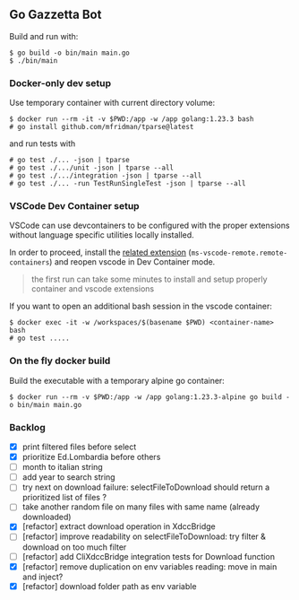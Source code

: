 ## Go Gazzetta Bot

Build and run with:

```
$ go build -o bin/main main.go
$ ./bin/main
```

### Docker-only dev setup

Use temporary container with current directory volume:

```
$ docker run --rm -it -v $PWD:/app -w /app golang:1.23.3 bash
# go install github.com/mfridman/tparse@latest
```

and run tests with
```
# go test ./... -json | tparse
# go test ./.../unit -json | tparse --all
# go test ./.../integration -json | tparse --all
# go test ./... -run TestRunSingleTest -json | tparse --all
```

### VSCode Dev Container setup

VSCode can use devcontainers to be configured with the proper extensions without language specific utilities locally installed.

In order to proceed, install the [related extension](https://marketplace.visualstudio.com/items?itemName=ms-vscode-remote.remote-containers) (`ms-vscode-remote.remote-containers`) and reopen vscode in Dev Container mode.

> the first run can take some minutes to install and setup properly container and vscode extensions

If you want to open an additional bash session in the vscode container:

```
$ docker exec -it -w /workspaces/$(basename $PWD) <container-name> bash
# go test .....
```

### On the fly docker build

Build the executable with a temporary alpine go container:

```
$ docker run --rm -v $PWD:/app -w /app golang:1.23.3-alpine go build -o bin/main main.go
```

### Backlog

- [x] print filtered files before select
- [x] prioritize Ed.Lombardia before others
- [ ] month to italian string
- [ ] add year to search string
- [ ] try next on download failure: selectFileToDownload should return a prioritized list of files ?
- [ ] take another random file on many files with same name (already downloaded)
- [x] [refactor] extract download operation in XdccBridge
- [ ] [refactor] improve readability on selectFileToDownload: try filter & download on too much filter
- [ ] [refactor] add CliXdccBridge integration tests for Download function
- [x] [refactor] remove duplication on env variables reading: move in main and inject?
- [x] [refactor] download folder path as env variable
